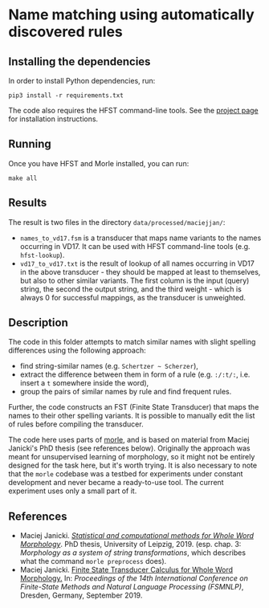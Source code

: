 # Name matching using automatically discovered rules

## Installing the dependencies

In order to install Python dependencies, run:
```
pip3 install -r requirements.txt
```

The code also requires the HFST command-line tools. See the
[project page](http://hfst.github.io/) for installation instructions.

## Running

Once you have HFST and Morle installed, you can run:
```
make all
```

## Results

The result is two files in the directory `data/processed/maciejjan/`:
* `names_to_vd17.fsm` is a transducer that maps name variants to the names occurring in VD17. It can be used with HFST command-line tools (e.g. `hfst-lookup`).
* `vd17_to_vd17.txt` is the result of lookup of all names occurring in VD17 in the above transducer - they should be mapped at least to themselves, but also to other similar variants. The first column is the input (query) string, the second the output string, and the third weight - which is always 0 for successful mappings, as the transducer is unweighted.

## Description

The code in this folder attempts to match similar names with slight
spelling differences using the following approach:
* find string-similar names (e.g. `Schertzer ~ Scherzer`),
* extract the difference between them in form of a rule (e.g. `:/:t/:`, i.e. insert a `t` somewhere inside the word),
* group the pairs of similar names by rule and find frequent rules.

Further, the code constructs an FST (Finite State Transducer) that maps
the names to their other spelling variants. It is possible to manually
edit the list of rules before compiling the transducer.

The code here uses parts of [morle](https://github.com/maciejjan/morle),
and is based on material from Maciej Janicki's PhD thesis (see references below).
Originally the approach was meant for unsupervised learning of morphology, so
it might not be entirely designed for the task here, but it's worth
trying. It is also necessary to note that the `morle` codebase was a
testbed for experiments under constant development and never became a
ready-to-use tool. The current experiment uses only a small part of it.

## References

* Maciej Janicki. [*Statistical and computational methods for Whole Word Morphology*](http://macjanicki.eu/assets/publications/phd-janicki.pdf). PhD thesis, University of Leipzig, 2019. (esp. chap. 3: *Morphology as a system of string transformations*, which describes what the command `morle preprocess` does).
* Maciej Janicki. [Finite State Transducer Calculus for Whole Word Morphology.](https://aclanthology.org/W19-3107/) In: *Proceedings of the 14th International Conference on Finite-State Methods and Natural Language Processing (FSMNLP)*, Dresden, Germany, September 2019.
